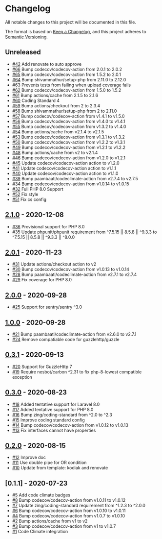 # Changelog
All notable changes to this project will be documented in this file.

The format is based on [Keep a Changelog](https://keepachangelog.com/en/1.0.0/),
and this project adheres to [Semantic Versioning](https://semver.org/spec/v2.0.0.html).

## Unreleased

- [#42] Add renovate to auto approve
- [#66] Bump codecov/codecov-action from 2.0.1 to 2.0.2
- [#65] Bump codecov/codecov-action from 1.5.2 to 2.0.1
- [#64] Bump shivammathur/setup-php from 2.11.0 to 2.12.0
- [#63] Prevents tests from failing when upload coverage fails
- [#62] Bump codecov/codecov-action from 1.5.0 to 1.5.2
- [#61] Bump actions/cache from 2.1.5 to 2.1.6
- [#60] Coding Standard 4
- [#59] Bump actions/checkout from 2 to 2.3.4
- [#58] Bump shivammathur/setup-php from 2 to 2.11.0
- [#57] Bump codecov/codecov-action from v1.4.1 to v1.5.0
- [#56] Bump codecov/codecov-action from v1.4.0 to v1.4.1
- [#55] Bump codecov/codecov-action from v1.3.2 to v1.4.0
- [#54] Bump actions/cache from v2.1.4 to v2.1.5
- [#53] Bump codecov/codecov-action from v1.3.1 to v1.3.2
- [#50] Bump codecov/codecov-action from v1.2.2 to v1.3.1
- [#49] Bump codecov/codecov-action from v1.2.1 to v1.2.2
- [#48] Bump actions/cache from v2 to v2.1.4
- [#46] Bump codecov/codecov-action from v1.2.0 to v1.2.1
- [#45] Update codecov/codecov-action action to v1.2.0
- [#41] Update codecov/codecov-action action to v1.1.1
- [#40] Update codecov/codecov-action action to v1.1.0
- [#39] Bump paambaati/codeclimate-action from v2.7.4 to v2.7.5
- [#34] Bump codecov/codecov-action from v1.0.14 to v1.0.15
- [#32] Full PHP 8.0 Support
- [#52] Fix style
- [#51] Fix cs config

## [2.1.0] - 2020-12-08

- [#36] Provisional support for PHP 8.0
- [#35] Update phpunit/phpunit requirement from ^7.5.15 || 8.5.8 || ^9.3.3 to ^7.5.15 || 8.5.8 || ^9.3.3 || ^8.0.0

## [2.0.1] - 2020-11-23

- [#31] Update actions/checkout action to v2
- [#30] Bump codecov/codecov-action from v1.0.13 to v1.0.14
- [#28] Bump paambaati/codeclimate-action from v2.7.1 to v2.7.4
- [#29] Fix coverage for PHP 8.0

## [2.0.0] - 2020-09-28

- [#25] Support for sentry/sentry ^3.0

## [1.0.0] - 2020-09-28

- [#21] Bump paambaati/codeclimate-action from v2.6.0 to v2.7.1
- [#24] Remove compatiable code for guzzlehttp/guzzle

## [0.3.1] - 2020-09-13

- [#20] Support for GuzzleHttp 7
- [#19] Require nesbot/carbon ^2.31 to fix php-8-lowest compatible exception

## [0.3.0] - 2020-08-23

- [#18] Added tentative support for Laravel 8.0
- [#17] Added tentative support for PHP 8.0
- [#16] Bump zing/coding-standard from ^2.0 to ^2.3
- [#15] Improve coding standard config
- [#14] Bump codecov/codecov-action from v1.0.12 to v1.0.13
- [#13] Fix interfaces cannot have properties

## [0.2.0] - 2020-08-15

- [#12] Improve doc
- [#11] Use double pipe for OR condition
- [#10] Update from template: kodiak and renovate

## [0.1.1] - 2020-07-23

- [#5] Add code climate badges
- [#8] Bump codecov/codecov-action from v1.0.11 to v1.0.12
- [#7] Update zing/coding-standard requirement from ^1.2.3 to ^2.0.0
- [#6] Bump codecov/codecov-action from v1.0.10 to v1.0.11
- [#4] Bump codecov/codecov-action from v1.0.7 to v1.0.10
- [#2] Bump actions/cache from v1 to v2
- [#3] Bump codecov/codecov-action from v1 to v1.0.7
- [#1] Code Climate integration

[#66]: https://github.com/zingimmick/laravel-sentry/pull/66
[#65]: https://github.com/zingimmick/laravel-sentry/pull/65
[#64]: https://github.com/zingimmick/laravel-sentry/pull/64
[#63]: https://github.com/zingimmick/laravel-sentry/pull/63
[#62]: https://github.com/zingimmick/laravel-sentry/pull/62
[#61]: https://github.com/zingimmick/laravel-sentry/pull/61
[#60]: https://github.com/zingimmick/laravel-sentry/pull/60
[#59]: https://github.com/zingimmick/laravel-sentry/pull/59
[#58]: https://github.com/zingimmick/laravel-sentry/pull/58
[#57]: https://github.com/zingimmick/laravel-sentry/pull/57
[#56]: https://github.com/zingimmick/laravel-sentry/pull/56
[#55]: https://github.com/zingimmick/laravel-sentry/pull/55
[#54]: https://github.com/zingimmick/laravel-sentry/pull/54
[#53]: https://github.com/zingimmick/laravel-sentry/pull/53
[#52]: https://github.com/zingimmick/laravel-sentry/pull/52
[#51]: https://github.com/zingimmick/laravel-sentry/pull/51
[#50]: https://github.com/zingimmick/laravel-sentry/pull/50
[#49]: https://github.com/zingimmick/laravel-sentry/pull/49
[#48]: https://github.com/zingimmick/laravel-sentry/pull/48
[#46]: https://github.com/zingimmick/laravel-sentry/pull/46
[#45]: https://github.com/zingimmick/laravel-sentry/pull/45
[#42]: https://github.com/zingimmick/laravel-sentry/pull/42
[#41]: https://github.com/zingimmick/laravel-sentry/pull/41
[#40]: https://github.com/zingimmick/laravel-sentry/pull/40
[#39]: https://github.com/zingimmick/laravel-sentry/pull/39
[#36]: https://github.com/zingimmick/laravel-sentry/pull/36
[#35]: https://github.com/zingimmick/laravel-sentry/pull/35
[#34]: https://github.com/zingimmick/laravel-sentry/pull/34
[#32]: https://github.com/zingimmick/laravel-sentry/pull/32
[#31]: https://github.com/zingimmick/laravel-sentry/pull/31
[#30]: https://github.com/zingimmick/laravel-sentry/pull/30
[#29]: https://github.com/zingimmick/laravel-sentry/pull/29
[#28]: https://github.com/zingimmick/laravel-sentry/pull/28
[#25]: https://github.com/zingimmick/laravel-sentry/pull/25
[#24]: https://github.com/zingimmick/laravel-sentry/pull/24
[#21]: https://github.com/zingimmick/laravel-sentry/pull/21
[#20]: https://github.com/zingimmick/laravel-sentry/pull/20
[#19]: https://github.com/zingimmick/laravel-sentry/pull/19
[#18]: https://github.com/zingimmick/laravel-sentry/pull/18
[#17]: https://github.com/zingimmick/laravel-sentry/pull/17
[#16]: https://github.com/zingimmick/laravel-sentry/pull/16
[#15]: https://github.com/zingimmick/laravel-sentry/pull/15
[#14]: https://github.com/zingimmick/laravel-sentry/pull/14
[#13]: https://github.com/zingimmick/laravel-sentry/pull/13
[#12]: https://github.com/zingimmick/laravel-sentry/pull/12
[#11]: https://github.com/zingimmick/laravel-sentry/pull/11
[#10]: https://github.com/zingimmick/laravel-sentry/pull/10
[#8]: https://github.com/zingimmick/laravel-sentry/pull/8
[#7]: https://github.com/zingimmick/laravel-sentry/pull/7
[#6]: https://github.com/zingimmick/laravel-sentry/pull/6
[#5]: https://github.com/zingimmick/laravel-sentry/pull/5
[#4]: https://github.com/zingimmick/laravel-sentry/pull/4
[#3]: https://github.com/zingimmick/laravel-sentry/pull/3
[2.1.0]: https://github.com/zingimmick/laravel-sentry/compare/2.0.1...2.1.0
[2.0.1]: https://github.com/zingimmick/laravel-sentry/compare/2.0.0...2.0.1
[2.0.0]: https://github.com/zingimmick/laravel-sentry/compare/1.0.0...2.0.0
[#2]: https://github.com/zingimmick/laravel-sentry/pull/2
[1.0.0]: https://github.com/zingimmick/laravel-sentry/compare/0.3.1...1.0.0
[#1]: https://github.com/zingimmick/laravel-sentry/pull/1
[0.3.1]: https://github.com/zingimmick/laravel-sentry/compare/0.3.0...0.3.1
[0.3.0]: https://github.com/zingimmick/laravel-sentry/compare/0.2.0...0.3.0
[0.2.0]: https://github.com/zingimmick/laravel-sentry/compare/0.1.1...0.2.0

